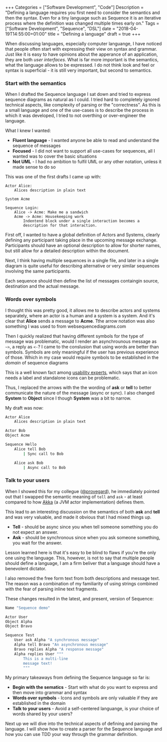 +++
Categories = ["Software Development", "Code"]
Description = "Defining a language requires you first need to consider the semantics and then the syntax. Even for a tiny language such as Sequence it is an iterative process where the definition was changed multiple times early on."
Tags = ["Software Development", "Sequence", "DSL"]
date = "2018-04-19T14:55:00+01:00"
title = "Defining a language"
draft = true
+++


When discussing languages, especially computer languange, I have noticed that people often start
with expressing their view on syntax and grammar.  Just like it is easy to have opinions about
the apperance of an application, they are both _user interfaces_. What is far more important
is the semantics, what the language allows to be expressed. I do not think look and feel or syntax
is superficial - it is still very important, but second to semantics.

### Start with the semantics

When I drafted the Sequence language I sat down and tried to express sequence diagrams
as natural as I could. I tried hard to completely ignored technical aspects, like complexity
of parsing or the "correctness". As this is a small language and one of the use-cases is to
describe the process in which it was developed, I tried to not overthing or over-engineer the
language.

What I knew I wanted:

* **Fluent language** - I wanted anyone be able to read and understand the sequence of messages
* **Focused** - I did not want to support all use-cases for sequences, all I wanted was to cover the basic situations
* **Not UML** - I had no ambition to fulfil UML or any other notation, unless it made sense to do so

This was one of the first drafts I came up with:

```
Actor Alice:
    Alices description in plain text

System Acme

Sequence Login:
    Alice -> Acme: Make me a sandwich
    Acme -> Acme: Housekeeping work
        Indentend block under a single interaction becomes a
        description for that interaction.
```

First off, I wanted to have a global definition of Actors and Systems, clearly defining any participant
taking place in the upcoming message exchange. Participants should have an optional description to allow
for shorter names, but still allow for a detailed description within the document.

Next, I think having multiple sequences in a single file, and later in a single diagram is quite useful
for describing alternative or very similar sequences involving the same participants.

Each sequence should then define the list of messages containgin source, destination and the actual
message.

### Words over symbols

I thought this was pretty good, it allows me to describe actors and systems separately, where an actor
is a human and a system is a system. And it's clear that **Alice** sends a message to **Acme**. Tthe
arrow notation was also something I was used to from websequencediagrams.com

Then I quickly realized that having different symbols for the type of message was problematic,
would I render an asynchrounous message as  `~>`, a reply as `<-`? I came to the conslusion that
using words are better than symbols. Symbols are only meaningful if the user has previous experience
of those. Which in my case would require symbols to be established in the _domain_ of sequence diagrams

This is a well known fact among [usability experts](https://www.nngroup.com/articles/icon-usability/),
which says that an icon needs a label and standalone icons can be problematic.

Thus, I replaced the arrows with the the wording of **ask** or **tell** to better communicate
the nature of the message (async or sync). I also changed **System** to **Object** since I though
**System** was a bit to narrow.

My draft was now:

```bash
Actor Alice
    Alices description in plain text

Actor Bob
Object Acme

Sequence Hello
    Alice tell Bob
        | Sync call to Bob

    Alice ask Bob
        | Async call to Bob
```

### Talk to your users

When I showed this for my collegue ([@provegard](https://twitter.com/provegard)), he immediately pointed out that
I swapped the semantic meaning of `tell` and `ask` - at least compared to how [Akka](https://doc.akka.io/docs/akka/2.5/actors.html#send-messages)
(a JVM actor implementation) defines them.

This lead to an interesting discussion on the semantics of both **ask** and **tell** and was very valuable,
and made it obvious that I had mixed things up.

* **Tell** - should be async since you when tell someone something you do not expect an answer.
* **Ask** - should be synchronous since when you ask someone something, you wait for the answer.

Lesson learned here is that it's easy to be blind to flaws if you're the only one using the language.
This, however, is not to say that multiple people should define a language, I am a firm 
beliver that a language should have a benevolent dictator.

I also removed the free form text from both descriptions and message text. The reason was a combination
of my familiarity of using strings combined with the fear of parsing inline text fragments.

These changes resulted in the latest, and present, version of Sequence:

```bash
Name "Sequence demo"

Actor User
Object Alpha
Object Bravo

Sequence Test
    User ask Alpha "A synchronous message"
    Alpha tell Bravo "An asynchronous message"
    Bravo replies Alpha "A response message"
    Alpha replies User """
        This is a multi-line
        message text!
        """
```

My primary takeaways from defining the Sequence language so far is:

* **Begin with the sematics** - Start with what do you want to express and then move into grammar and syntax
* **Words over symbols** - Icons and symbols are only valuable if they are established in the domain
* **Talk to your users** - Avoid a self-centered languange, is your choice of words shared by your users?


Next up we will dive into the technical aspects of defining and parsing the language. I will show how to
create a parser for the Sequence language and how you can use TDD your way through the grammar definition.
